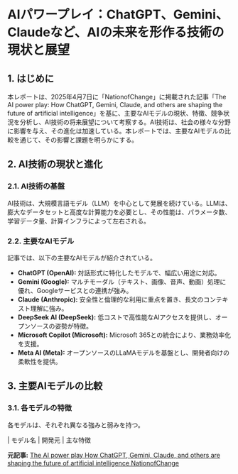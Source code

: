 # AIパワープレイ：ChatGPT、Gemini、Claudeなど、AIの未来を形作る技術の現状と展望

## 1. はじめに

本レポートは、2025年4月7日に「NationofChange」に掲載された記事「The AI power play: How ChatGPT, Gemini, Claude, and others are shaping the future of artificial intelligence」を基に、主要なAIモデルの現状、特徴、競争状況を分析し、AI技術の将来展望について考察する。AI技術は、社会の様々な分野に影響を与え、その進化は加速している。本レポートでは、主要なAIモデルの比較を通じて、その影響と課題を明らかにする。

## 2. AI技術の現状と進化

### 2.1. AI技術の基盤

AI技術は、大規模言語モデル（LLM）を中心として発展を続けている。LLMは、膨大なデータセットと高度な計算能力を必要とし、その性能は、パラメータ数、学習データ量、計算インフラによって左右される。

### 2.2. 主要なAIモデル

記事では、以下の主要なAIモデルが紹介されている。

* **ChatGPT (OpenAI):** 対話形式に特化したモデルで、幅広い用途に対応。
* **Gemini (Google):** マルチモーダル（テキスト、画像、音声、動画）処理に優れ、Googleサービスとの連携が強み。
* **Claude (Anthropic):** 安全性と倫理的な利用に重点を置き、長文のコンテキスト理解に強み。
* **DeepSeek AI (DeepSeek):** 低コストで高性能なAIアクセスを提供し、オープンソースの姿勢が特徴。
* **Microsoft Copilot (Microsoft):** Microsoft 365との統合により、業務効率化を支援。
* **Meta AI (Meta):** オープンソースのLLaMAモデルを基盤とし、開発者向けの柔軟性を提供。

## 3. 主要AIモデルの比較

### 3.1. 各モデルの特徴

各モデルは、それぞれ異なる強みと弱みを持つ。

| モデル名 | 開発元 | 主な特徴 

**元記事:** [The AI power play How ChatGPT, Gemini, Claude, and others are shaping the future of artificial intelligence NationofChange](https://www.nationofchange.org/2025/04/07/the-ai-power-play-how-chatgpt-gemini-claude-and-others-are-shaping-the-future-of-artificial-intelligence/)
